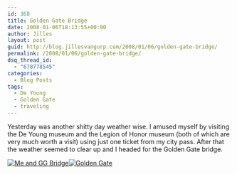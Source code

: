 ```yaml
---
id: 368
title: Golden Gate Bridge
date: 2008-01-06T18:13:55+00:00
author: Jilles
layout: post
guid: http://blog.jillesvangurp.com/2008/01/06/golden-gate-bridge/
permalink: /2008/01/06/golden-gate-bridge/
dsq_thread_id:
  - "678778545"
categories:
  - Blog Posts
tags:
  - De Young
  - Golden Gate
  - traveling
---
```

Yesterday was another shitty day weather wise. I amused myself by visiting the De Young museum and the Legion of Honor museum (both of which are very much worth a visit) using just one ticket from my city pass. After that the weather seemed to clear up and I headed for the Golden Gate bridge.

[![Me and GG Bridge](https://www.jillesvangurp.com/wp-content/uploads/2008/01/sf-076.jpg)](https://www.jillesvangurp.com/wp-content/uploads/2008/01/sf-076.jpg)[![Golden Gate](https://www.jillesvangurp.com/wp-content/uploads/2008/01/sf-068.jpg)](https://www.jillesvangurp.com/wp-content/uploads/2008/01/sf-068.jpg)